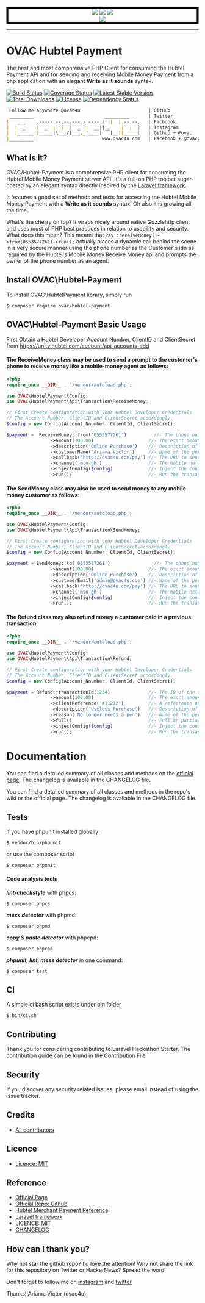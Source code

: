<p align="center" style="border: 5px solid #000000">
<a href="https://developers.hubtel.com/documentations/merchant-account-api" target="_blank"><img src="http://res.cloudinary.com/ovac/image/upload/h_200/v1506824544/4a_Uw7r_ljybq3.jpg"></a>
<a href="#" target="_blank"><img src="http://res.cloudinary.com/ovac/image/upload/h_120/v1506828786/logo-composer-transparent_zjgal0.png"></a>
<a href="#" target="_blank"><img src="http://res.cloudinary.com/ovac/image/upload/h_200/v1506828063/brand_pbmsjk.gif"></a>
<br>
<a href="http://www.ovac4u.com/hubtel-payment" target="_blank"><img src="http://res.cloudinary.com/ovac/image/upload/v1506828380/logo_size_invert_jelh74.jpg"></a>
</p>

---

# OVAC Hubtel Payment
The best and most comphrensive PHP Client for consuming the Hubtel Payment API and for sending and receiving Mobile Money Payment from a php application with an elegant **Write as it sounds** syntax.

[![Build Status](https://travis-ci.org/ovac/hubtel-payment.svg?branch=master)](https://travis-ci.org/ovac/hubtel-payment) 
[![Coverage Status](https://coveralls.io/repos/github/ovac/hubtel-payment/badge.svg?branch=master)](https://coveralls.io/github/ovac/hubtel-payment?branch=master)
[![Latest Stable Version](https://poser.pugx.org/ovac/hubtel-payment/v/stable)](https://packagist.org/packages/ovac/hubtel-payment)
[![Total Downloads](https://poser.pugx.org/ovac/hubtel-payment/downloads)](https://packagist.org/packages/ovac/hubtel-payment)
[![License](https://poser.pugx.org/ovac/hubtel-payment/license)](https://packagist.org/packages/ovac/hubtel-payment)
[![Dependency Status](https://www.versioneye.com/user/projects/598fccd8368b081653c84e2e/badge.svg)](https://www.versioneye.com/user/projects/598fccd8368b081653c84e2e)

```md
 Follow me anywhere @ovac4u                         | GitHub
 _________                          _________       | Twitter
|   ___   |.-----.--.--.---.-.----.|  |  |.--.--.   | Facboook
|  |  _   ||  _  |  |  |  _  |  __||__    |  |  |   | Instagram
|  |______||_____|\___/|___._|____|   |__||_____|   | Github + @ovac
|_________|                        www.ovac4u.com   | Facebook + @ovacposts
```

## What is it?

OVAC/Hubtel-Payment is a comphrensive PHP client for consuming the Hubtel Mobile Money Payment server API. It's a full-on PHP toolbet sugar-coated by an elegant syntax directly inspired by the [Laravel framework](http://www.laravel.com).

It features a good set of methods and tests for accessing the Hubtel Mobile Money Payment with a **Write as it sounds** syntax. Oh also it is growing all the time.

What's the cherry on top? It wraps nicely around native Guzzlehttp client and uses most of PHP best practices in relation to usability and security. What does this mean? This means that `Pay::receiveMoney()->from(0553577261)->run();` actually places a dynamic call behind the scene in a very secure manner using the phone number as the Customer's idn as required by the Hubtel's Mobile Money Receive Money api and prompts the owner of the phone number as an agent.

## Install OVAC\Hubtel-Payment

To install OVAC\HubtelPayment library, simply run 
```
$ composer require ovac/hubtel-payment
```

## OVAC\Hubtel-Payment Basic Usage

First Obtain a Hubtel Developer Account Number, ClientID and ClientSecret from https://unity.hubtel.com/account/api-accounts-add

#### The ReceiveMoney class may be used to send a prompt to the customer's phone to receive money like a mobile-money agent as follows:

```php
<?php
require_once __DIR__ . '/vendor/autoload.php';

use OVAC\HubtelPayment\Config;
use OVAC\HubtelPayment\Api\Transaction\ReceiveMoney;

// First Create configuration with your Hubtel Developer Credentials
// The Account Number, ClientID and ClientSecret accordingly.
$config = new Config(Account_Nnumber, ClientId, ClientSecret);

$payment =  ReceiveMoney::from('0553577261')          //- The phone number to send the prompt to.
                ->amount(100.00)                    //- The exact amount value of the transaction
                ->description('Online Purchase')    //- Description of the transaction.
                ->customerName('Ariama Victor')     //- Name of the person making the payment.
                ->callback('http://ovac4u.com/pay') //- The URL to send callback after payment.	
                ->channel('mtn-gh')                 //- The mobile network Channel.
                ->injectConfig($config)             //- Inject the configuration
                ->run();                            //- Run the transaction after required data.
```


#### The SendMoney class may also be used to send money to any mobile money customer as follows:

```php
<?php
require_once __DIR__ . '/vendor/autoload.php';

use OVAC\HubtelPayment\Config;
use OVAC\HubtelPayment\Api\Transaction\SendMoney;

// First Create configuration with your Hubtel Developer Credentials
// The Account Number, ClientID and ClientSecret accordingly.
$config = new Config(Account_Nnumber, ClientId, ClientSecret);

$payment = SendMoney::to('0553577261')                //- The phone number to send the prompt to.
                ->amount(100.00)                    //- The exact amount value of the transaction
                ->description('Online Purchase')    //- Description of the transaction.
                ->customerEmail('admin@ovac4u.com') //- Name of the person making the payment.
                ->callback('http://ovac4u.com/pay') //- The URL to send callback after payment.	
                ->channel('mtn-gh')                 //- The mobile network Channel.
                ->injectConfig($config)             //- Inject the configuration
                ->run();                            //- Run the transaction after required data.
```


#### The Refund class may also refund money a customer paid in a previous transaction:

```php
<?php
require_once __DIR__ . '/vendor/autoload.php';

use OVAC\HubtelPayment\Config;
use OVAC\HubtelPayment\Api\Transaction\Refund;

// First Create configuration with your Hubtel Developer Credentials
// The Account Number, ClientID and ClientSecret accordingly.
$config = new Config(Account_Nnumber, ClientId, ClientSecret);

$payment = Refund::transactionId(1234)              //- The ID of the transaction to refund.
                ->amount(100.00)                    //- The exact amount value of the transaction
                ->clientReference('#11212')         //- A refeerence on your end.
                ->description('Useless Purchase')   //- Description of the transaction.
                ->reason('No longer needs a pen')   //- Name of the person making the payment.
                ->full()                            //- Full or partial refund.
                ->injectConfig($config)             //- Inject the configuration
                ->run();                            //- Run the transaction after required data.
```

# Documentation

You can find a detailed summary of all classes and methods on the [official page](https://www.ovac4u.com/hubtel-payment). The changelog is available in the CHANGELOG file.

You can find a detailed summary of all classes and methods in the repo's wiki or the official page. The changelog is available in the CHANGELOG file.

## Tests

if you have phpunit installed globally

```
$ vendor/bin/phpunit
```

or use the composer script

```
$ composer phpunit
```

#### Code analysis tools

***lint/checkstyle*** with phpcs:

```
$ composer phpcs
```

***mess detector*** with phpmd:

```
$ composer phpmd
```

***copy & paste detector*** with phpcpd:

```
$ composer phpcpd
```

***phpunit, lint, mess detector*** in one command:

```
$ composer test
```



## CI

A simple ci bash script exists under bin folder

```
$ bin/ci.sh
```

## Contributing

Thank you for considering contributing to Laravel Hackathon Starter. The contribution guide can be found in the [Contribution File](https://github.com/ovac/hubtel-payment/blob/master/CONTRIBUTING.md)

## Security

If you discover any security related issues, please email 
instead of using the issue tracker.

## Credits

- [All contributors](https://github.com/ovac/hubtel-payment/graphs/contributors)

## Licence
* [Licence: MIT](https://github.com/ovac/hubtel-payment/licence)


## Reference
- [Official Page](https://www.ovac4u.com/hubtel-payment)
- [Official Repo: Github](https://www.github.com/ovac/hubtel-payment)
- [Hubtel Merchant Payment Reference](https://developers.hubtel.com/documentations/merchant-account-api)
- [Laravel framework](http://laravel.com)
- [LICENCE: MIT](https://github.com/ovac/hubtel-payment/blob/licence)
- [CHANGELOG](https://github.com/ovac/hubtel-payment/blob/master/CHANGELOG.md)


## How can I thank you?

Why not star the github repo? I'd love the attention! Why not share the link for this repository on Twitter or HackerNews? Spread the word!

Don't forget to follow me on [instagram](http://www.instagram.com/ovac4u) and [twitter](http://www.twitter.com/ovac4u) 

Thanks!
Ariama Victor (ovac4u).
